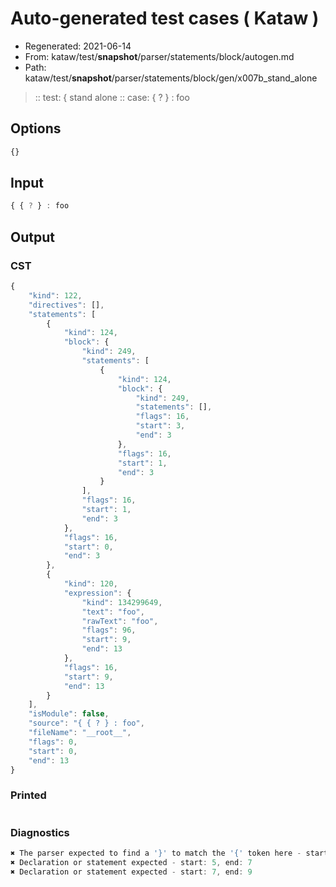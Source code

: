 # Auto-generated test cases ( Kataw )
- Regenerated: 2021-06-14
- From: kataw/test/__snapshot__/parser/statements/block/autogen.md
- Path: kataw/test/__snapshot__/parser/statements/block/gen/x007b_stand_alone
> :: test: { stand alone
> :: case: { ? } : foo
## Options

`````js
{}
`````
## Input

`````js
{ { ? } : foo
`````
## Output

### CST

```javascript
{
    "kind": 122,
    "directives": [],
    "statements": [
        {
            "kind": 124,
            "block": {
                "kind": 249,
                "statements": [
                    {
                        "kind": 124,
                        "block": {
                            "kind": 249,
                            "statements": [],
                            "flags": 16,
                            "start": 3,
                            "end": 3
                        },
                        "flags": 16,
                        "start": 1,
                        "end": 3
                    }
                ],
                "flags": 16,
                "start": 1,
                "end": 3
            },
            "flags": 16,
            "start": 0,
            "end": 3
        },
        {
            "kind": 120,
            "expression": {
                "kind": 134299649,
                "text": "foo",
                "rawText": "foo",
                "flags": 96,
                "start": 9,
                "end": 13
            },
            "flags": 16,
            "start": 9,
            "end": 13
        }
    ],
    "isModule": false,
    "source": "{ { ? } : foo",
    "fileName": "__root__",
    "flags": 0,
    "start": 0,
    "end": 13
}
```

### Printed

```javascript

```

### Diagnostics

```javascript
✖ The parser expected to find a '}' to match the '{' token here - start: 4, end: 5
✖ Declaration or statement expected - start: 5, end: 7
✖ Declaration or statement expected - start: 7, end: 9

```

